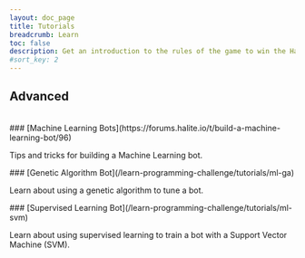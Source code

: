 ```yaml
---
layout: doc_page
title: Tutorials
breadcrumb: Learn
toc: false
description: Get an introduction to the rules of the game to win the Halite AI Programming Challenge.
#sort_key: 2
---
```

<!--
<div class="doc-section" markdown="1">

## Introduction

Learn more about the game rules,
build your first bot, engage with advanced strategies, and more.

</div> -->


<div class="doc-section" markdown="1">


<!-- <div class="column-container">
  <div class="col" markdown="1">
<br>
## Getting Started
<br>
### [Code Tutorial](/learn-programming-challenge/tutorials/code-tutorial)

This tutorial guides you through creating your first Halite III bot. You'll write code that tells your bot to build ships, navigate the map, and collect halite.

  </div>
  <div class="col" markdown="1"></div>
</div>

<div class="column-container">
  <div class="col" markdown="1">
<br>
## Next Steps
<br>
### [Navigation and Interaction Tutorial](/learn-programming-challenge/tutorials/next-tutorial)

Improve your movement and player interaction strategies in this tutorial.

  </div>
  <div class="col" markdown="1"></div>
</div> 


---
<br> -->
## Advanced
<br>
<div class="column-container">
  <div class="col" markdown="1">
### [Machine Learning Bots](https://forums.halite.io/t/build-a-machine-learning-bot/96)

Tips and tricks for building a Machine Learning bot.
  </div>
  <div class="col" markdown="1">
### [Genetic Algorithm Bot](/learn-programming-challenge/tutorials/ml-ga)

Learn about using a genetic algorithm to tune a bot.
  </div>

</div>

<div class="column-container">

  <div class="col" markdown="1">
### [Supervised Learning Bot](/learn-programming-challenge/tutorials/ml-svm)

Learn about using supervised learning to train a bot with a Support Vector Machine (SVM).
  </div>
  <div class="col" markdown="1">
  </div>
</div>

</div>